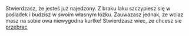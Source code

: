 Stwierdzasz, że jesteś już najedzony. Z braku laku szczypiesz się w pośladek i budzisz w swoim własnym łóżku.
Zauwazasz jednak, ze wciaz masz na sobie owa niewygodna kurtke!
Stwierdzasz wiec, ze chcesz sie [przebrac](../../../ubranie/ubranie.md)